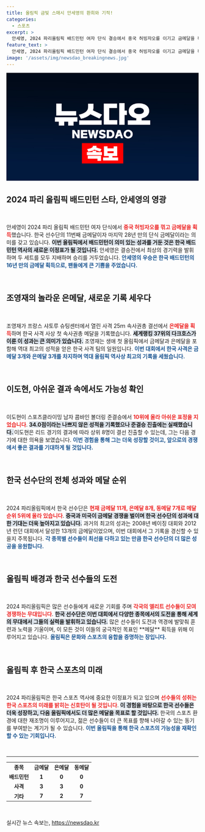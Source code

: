```yaml
---
title: 올림픽 금빛 스매시 안세영의 환희와 기적!
categories:
  - 스포츠
excerpt: >
  안세영, 2024 파리올림픽 배드민턴 여자 단식 결승에서 중국 허빙자오를 이기고 금메달을 획득! 올림픽 16년 만의 금메달 성취와 함께 대표팀에 대한 쓴소리까지, 그의 이야기를 놓치지 마세요!
feature_text: >
  안세영, 2024 파리올림픽 배드민턴 여자 단식 결승에서 중국 허빙자오를 이기고 금메달을 획득! 올림픽 16년 만의 금메달 성취와 함께 대표팀에 대한 쓴소리까지, 그의 이야기를 놓치지 마세요!
image: '/assets/img/newsdao_breakingnews.jpg'
---
```


<p><img src="/assets/img/newsdao_breakingnews.jpg" alt="flaretime 속보" /></p>

<h2 data-ke-size="size26">2024 파리 올림픽 배드민턴 스타, 안세영의 영광</h2>

<p data-ke-size="size16">&nbsp;</p>

<p data-ke-size="size16">안세영이 2024 파리 올림픽 배드민턴 여자 단식에서 <b><span style="color: #ee2323;">중국 허빙자오를 꺾고 금메달을 획득</span></b>했습니다. 한국 선수단의 11번째 금메달이자 마지막 28년 만의 단식 금메달이라는 의미를 갖고 있습니다. <b><span style="background-color: #21538527;">이번 올림픽에서 배드민턴이 의미 있는 성과를 거둔 것은 한국 배드민턴 역사의 새로운 이정표가 될 것입니다.</span></b> 안세영은 결승전에서 최상의 경기력을 발휘하며 두 세트를 모두 지배하며 승리를 거두었습니다. <b><span style="color: #1a5490;">안세영의 우승은 한국 배드민턴의 16년 만의 금메달 획득으로, 팬들에게 큰 기쁨을 주었습니다.</span></b> </p>

<p data-ke-size="size16">&nbsp;</p>

<h2 data-ke-size="size26">조영재의 놀라운 은메달, 새로운 기록 세우다</h2>

<p data-ke-size="size16">&nbsp;</p>

<p data-ke-size="size16">조영재가 프랑스 샤토루 슈팅센터에서 열린 사격 25ｍ 속사권총 결선에서 <b><span style="color: #ee2323;">은메달을 획득</span></b>하며 한국 사격 사상 첫 속사권총 메달을 기록했습니다. <b><span style="background-color: #21538527;">세계랭킹 37위의 다크호스가 이룬 이 성과는 큰 의미가 있습니다.</span></b> 조영재는 생애 첫 올림픽에서 금메달과 은메달을 포함해 역대 최고의 성적을 얻은 한국 사격 팀의 일원입니다. <b><span style="color: #1a5490;">이번 대회에서 한국 사격은 금메달 3개와 은메달 3개를 차지하며 역대 올림픽 역사상 최고의 기록을 세웠습니다.</span></b> </p>

<p data-ke-size="size16">&nbsp;</p>

<h2 data-ke-size="size26">이도현, 아쉬운 결과 속에서도 가능성 확인</h2>

<p data-ke-size="size16">&nbsp;</p>

<p data-ke-size="size16">이도현이 스포츠클라이밍 남자 콤바인 볼더링 준결승에서 <b><span style="color: #ee2323;">10위에 올라 아쉬운 표정을 지었습니다</span></b>. <b><span style="background-color: #21538527;">34.0점이라는 나쁘지 않은 성적을 기록했으나 준결승 진출에는 실패했습니다. </span></b> 이도현은 리드 경기의 결과에 따라 상위 8명이 결선 진출할 수 있는데, 그는 다음 경기에 대한 의욕을 보였습니다. <b><span style="color: #1a5490;">이번 경험을 통해 그는 더욱 성장할 것이고, 앞으로의 경쟁에서 좋은 결과를 기대하게 될 것입니다.</span></b> </p>

<p data-ke-size="size16">&nbsp;</p>

<h2 data-ke-size="size26">한국 선수단의 전체 성과와 메달 순위</h2>

<p data-ke-size="size16">&nbsp;</p>

<p data-ke-size="size16">2024 파리올림픽에서 한국 선수단은 <b><span style="color: #ee2323;">현재 금메달 11개, 은메달 8개, 동메달 7개로 메달 순위 5위에 올라 있습니다</span></b>. <b><span style="background-color: #21538527;">중국과 미국이 금메달 경쟁을 벌이며 한국 선수단의 성과에 대한 기대는 더욱 높아지고 있습니다.</span></b> 과거의 최고의 성과는 2008년 베이징 대회와 2012년 런던 대회에서 달성한 13개의 금메달이었으며, 이번 대회에서 그 기록을 경신할 수 있을지 주목됩니다. <b><span style="color: #1a5490;">각 종목별 선수들이 최선을 다하고 있는 만큼 한국 선수단의 더 많은 성공을 응원합니다.</span></b> </p>

<p data-ke-size="size16">&nbsp;</p>

<h2 data-ke-size="size26">올림픽 배경과 한국 선수들의 도전</h2>

<p data-ke-size="size16">&nbsp;</p>

<p data-ke-size="size16">2024 파리올림픽은 많은 선수들에게 새로운 기회를 주며 <b><span style="color: #ee2323;">각국의 엘리트 선수들이 모여 경쟁하는 무대입니다</span></b>. <b><span style="background-color: #21538527;">한국 선수단은 이번 대회에서 다양한 종목에서의 도전을 통해 세계의 무대에서 그들의 실력을 발휘하고 있습니다.</span></b> 많은 선수들이 도전과 역경에 발맞춰 훈련과 노력을 기울이며, 이 모든 것이 이들의 궁극적인 목표인 **메달** 획득을 위해 이루어지고 있습니다. <b><span style="color: #1a5490;">올림픽은 문화와 스포츠의 융합을 증명하는 장입니다.</span></b> </p>

<p data-ke-size="size16">&nbsp;</p>

<h2 data-ke-size="size26">올림픽 후 한국 스포츠의 미래</h2>

<p data-ke-size="size16">&nbsp;</p>

<p data-ke-size="size16">2024 파리올림픽은 한국 스포츠 역사에 중요한 이정표가 되고 있으며 <b><span style="color: #ee2323;">선수들의 성취는 한국 스포츠의 미래를 밝히는 신호탄이 될 것입니다</span></b>. <b><span style="background-color: #21538527;">이 경험을 바탕으로 한국 선수들은 더욱 성장하고, 다음 올림픽에서도 더 많은 메달을 목표로 할 것입니다.</span></b> 한국의 스포츠 환경에 대한 재조명이 이루어지고, 젊은 선수들이 더 큰 목표를 향해 나아갈 수 있는 동기를 부여받는 계기가 될 수 있습니다. <b><span style="color: #1a5490;">이번 올림픽을 통해 한국 스포츠의 가능성을 재확인할 수 있는 기회입니다.</span></b> </p>

<p data-ke-size="size16">&nbsp;</p>

<hr>

<table style="width: 100%; border-collapse: collapse;">
    <tbody>
        <tr>
            <td style="text-align: center; height: 17px;"><b>종목</b></td>
            <td style="text-align: center; height: 17px;"><b>금메달</b></td>
            <td style="text-align: center; height: 17px;"><b>은메달</b></td>
            <td style="text-align: center; height: 17px;"><b>동메달</b></td>
        </tr>
        <tr>
            <td style="text-align: center; height: 17px;"><b>배드민턴</b></td>
            <td style="text-align: center; height: 17px;"><b>1</b></td>
            <td style="text-align: center; height: 17px;"><b>0</b></td>
            <td style="text-align: center; height: 17px;"><b>0</b></td>
        </tr>
        <tr>
            <td style="text-align: center; height: 17px;"><b>사격</b></td>
            <td style="text-align: center; height: 17px;"><b>3</b></td>
            <td style="text-align: center; height: 17px;"><b>3</b></td>
            <td style="text-align: center; height: 17px;"><b>0</b></td>
        </tr>
        <tr>
            <td style="text-align: center; height: 17px;"><b>기타</b></td>
            <td style="text-align: center; height: 17px;"><b>7</b></td>
            <td style="text-align: center; height: 17px;"><b>2</b></td>
            <td style="text-align: center; height: 17px;"><b>7</b></td>
        </tr>
    </tbody>
</table>

<p data-ke-size="size16">&nbsp;</p>
실시간 뉴스 속보는, <a href="https://newsdao.kr" rel="dofollow">https://newsdao.kr</a>


